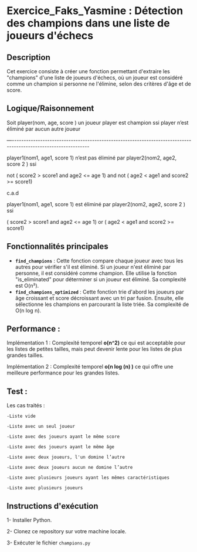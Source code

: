 # Exercice_Faks_Yasmine : Détection des champions dans une liste de joueurs d'échecs

## Description
Cet exercice consiste à créer une fonction permettant d'extraire les "champions" d'une liste de joueurs d'échecs, où un joueur est considéré comme un champion si personne ne l'élimine, selon des critères d'âge et de score.


## Logique/Raisonnement 
Soit player(nom, age, score ) un joueur 
player est champion ssi player n’est éliminé par aucun autre joueur 

—---------------------------------------------------------------------------------------------------------------

player1(nom1, age1, score 1) n’est pas éliminé par player2(nom2, age2, score 2 ) ssi 

not ( score2 > score1 and age2 <= age 1) and not ( age2 < age1 and score2 >= score1)

c.a.d 

player1(nom1, age1, score 1) est éliminé par player2(nom2, age2, score 2 ) ssi 

( score2 > score1 and age2 <= age 1)  or ( age2 < age1 and score2 >= score1)


## Fonctionnalités principales
- **`find_champions`** : Cette fonction compare chaque joueur avec tous les autres pour vérifier s'il est éliminé. Si un joueur n'est éliminé par personne, il est considéré comme champion. Elle utilise la fonction "is_eliminated" pour déterminer si un joueur est éliminé. Sa complexité est O(n²).
- **`find_champions_optimized`** : Cette fonction trie d'abord les joueurs par âge croissant et score décroissant avec un tri par fusion. Ensuite, elle sélectionne les champions en parcourant la liste triée. Sa complexité de O(n log n).


## Performance : 
Implémentation 1 : Complexité temporel **o(n^2)** ce qui est acceptable pour les listes de petites tailles, mais peut devenir lente pour les listes de plus grandes tailles. 

Implémentation 2 : Complexité temporel **o(n log (n) )** ce qui offre une meilleure performance pour les grandes listes. 


## Test : 
Les cas traités : 

    -Liste vide 
    
    -Liste avec un seul joueur 
    
    -Liste avec des joueurs ayant le même score 
    
    -Liste avec des joueurs ayant le même âge 
    
    -Liste avec deux joueurs, l'un domine l’autre 
    
    -Liste avec deux joueurs aucun ne domine l’autre 
    
    -Liste avec plusieurs joueurs ayant les mêmes caractéristiques 
    
    -Liste avec plusieurs joueurs



## Instructions d'exécution
1- Installer Python.

2- Clonez ce repository sur votre machine locale.

3- Exécuter le fichier `champions.py`
